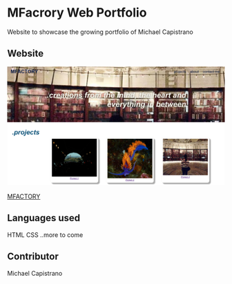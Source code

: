 # MFacrory Web Portfolio

Website to showcase the growing portfolio of Michael Capistrano

## Website

![Site Screenshot](/assets/images/image6.png)

[MFACTORY](https://mfactory88.github.io/mc-m1-challenge/Develop/)

## Languages used

HTML
CSS
..more to come

## Contributor
Michael Capistrano

